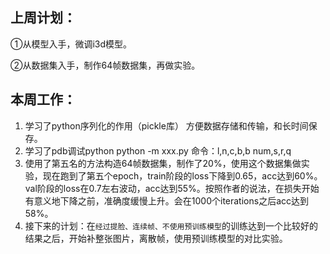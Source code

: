## 上周计划：

  ①从模型入手，微调i3d模型。 
  
  ②从数据集入手，制作64帧数据集，再做实验。
  
## 本周工作：

1. 学习了python序列化的作用（pickle库）
  方便数据存储和传输，和长时间保存。
2. 学习了pdb调试python
  python -m xxx.py
  命令：l,n,c,b,b num,s,r,q
3. 使用了第五名的方法构造64帧数据集，制作了20%，使用这个数据集做实验，现在跑到了第五个epoch，train阶段的loss下降到0.65，acc达到60%。val阶段的loss在0.7左右波动，acc达到55%。按照作者的说法，在损失开始有意义地下降之前，准确度缓慢上升。会在1000个iterations之后acc达到58%。
4. 接下来的计划：在`经过提脸、连续帧、不使用预训练模型`的训练达到一个比较好的结果之后，开始补整张图片，离散帧，使用预训练模型的对比实验。